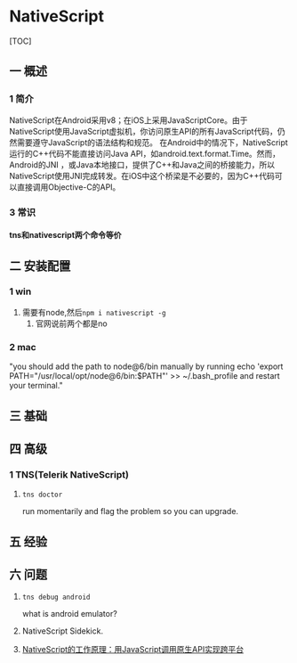 # NativeScript
[TOC]
## 一 概述
### 1 简介
NativeScript在Android采用v8；在iOS上采用JavaScriptCore。由于NativeScript使用JavaScript虚拟机，你访问原生API的所有JavaScript代码，仍然需要遵守JavaScript的语法结构和规范。
在Android中的情​​况下，NativeScript运行的C++代码不能直接访问Java API，如android.text.format.Time。然而，Android的JNI ，或Java本地接口，提供了C++和Java之间的桥接能力，所以NativeScript使用JNI完成转发。在iOS中这个桥梁是不必要的，因为C++代码可以直接调用Objective-C的API。
### 3 常识
#### tns和nativescript两个命令等价
## 二 安装配置
### 1 win
1. 需要有node,然后`npm i nativescript -g`
    1. 官网说前两个都是no
### 2 mac
"you should add the path to node@6/bin manually by running echo 'export PATH="/usr/local/opt/node@6/bin:$PATH"' >> ~/.bash_profile and restart your terminal."
## 三 基础
## 四 高级
### 1 TNS(Telerik NativeScript)
1. `tns doctor`
    
    run momentarily and flag the problem so you can upgrade.
## 五 经验
## 六 问题
1. `tns debug android`

    what is android emulator?
2. NativeScript Sidekick.
3. [NativeScript的工作原理：用JavaScript调用原生API实现跨平台](http://ourjs.com/detail/550138f51e8c708516000005)